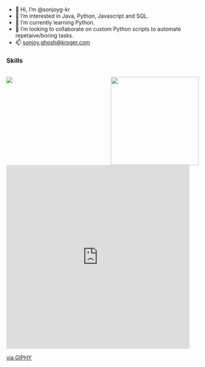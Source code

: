 - 👋 Hi, I’m @sonjoyg-kr
- 👀 I’m interested in Java, Python, Javascript and SQL. 
- 🌱 I’m currently learning Python.
- 💞️ I’m looking to collaborate on custom Python scripts to automate repetaive/boring tasks.
- 📫 sonjoy.ghosh@kroger.com 

<!---
sonjoyg-kr/sonjoyg-kr is a ✨ special ✨ repository because its `README.md` (this file) appears on your GitHub profile.
You can click the Preview link to take a look at your changes.
--->


### Skills 
<br>
<a <href=""><img src="https://img.shields.io/badge/Java-ED8B00?style=for-the-badge&logo=java&logoColor=white"></a>
<img align='right' src="https://media.giphy.com/media/I06yCBkUWpOzRPpVLf/giphy-downsized-large.gif" width="230">
<iframe src="https://giphy.com/embed/I06yCBkUWpOzRPpVLf" width="480" height="480" frameBorder="0" class="giphy-embed" allowFullScreen></iframe><p><a href="https://giphy.com/gifs/playmobil-office-call-home-I06yCBkUWpOzRPpVLf">via GIPHY</a></p>
